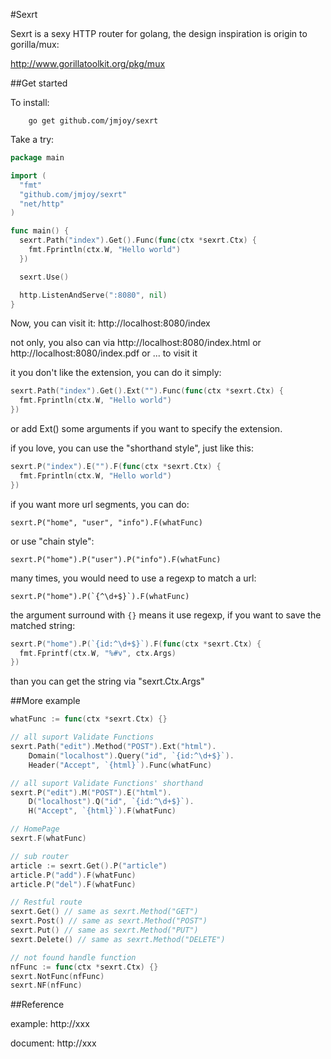 #Sexrt

Sexrt is a sexy HTTP router for golang, the design inspiration is origin to gorilla/mux:

http://www.gorillatoolkit.org/pkg/mux

##Get started

To install:

        go get github.com/jmjoy/sexrt

Take a try:

```go
package main

import (
  "fmt"
  "github.com/jmjoy/sexrt"
  "net/http"
)

func main() {
  sexrt.Path("index").Get().Func(func(ctx *sexrt.Ctx) {
    fmt.Fprintln(ctx.W, "Hello world")
  })

  sexrt.Use()

  http.ListenAndServe(":8080", nil)
}
```

Now, you can visit it: http://localhost:8080/index

not only, you also can via http://localhost:8080/index.html or
http://localhost:8080/index.pdf or ... to visit it

it you don't like the extension, you can do it simply:

```go
sexrt.Path("index").Get().Ext("").Func(func(ctx *sexrt.Ctx) {
  fmt.Fprintln(ctx.W, "Hello world")
})
```

or add Ext() some arguments if you want to specify the extension.

if you love, you can use the "shorthand style", just like this:

```go
sexrt.P("index").E("").F(func(ctx *sexrt.Ctx) {
  fmt.Fprintln(ctx.W, "Hello world")
})
```

if you want more url segments, you can do:

    sexrt.P("home", "user", "info").F(whatFunc)

or use "chain style":

    sexrt.P("home").P("user").P("info").F(whatFunc)

many times, you would need to use a regexp to match a url:

    sexrt.P("home").P(`{^\d+$}`).F(whatFunc)

the argument surround with `{}` means it use regexp, if you want to save the matched string:

```go
sexrt.P("home").P(`{id:^\d+$}`).F(func(ctx *sexrt.Ctx) {
  fmt.Fprintf(ctx.W, "%#v", ctx.Args)
})
```

than you can get the string via "sexrt.Ctx.Args"

##More example

```go
whatFunc := func(ctx *sexrt.Ctx) {}

// all suport Validate Functions
sexrt.Path("edit").Method("POST").Ext("html").
    Domain("localhost").Query("id", `{id:^\d+$}`).
    Header("Accept", `{html}`).Func(whatFunc)

// all suport Validate Functions' shorthand
sexrt.P("edit").M("POST").E("html").
    D("localhost").Q("id", `{id:^\d+$}`).
    H("Accept", `{html}`).F(whatFunc)

// HomePage
sexrt.F(whatFunc)

// sub router
article := sexrt.Get().P("article")
article.P("add").F(whatFunc)
article.P("del").F(whatFunc)

// Restful route
sexrt.Get() // same as sexrt.Method("GET")
sexrt.Post() // same as sexrt.Method("POST")
sexrt.Put() // same as sexrt.Method("PUT")
sexrt.Delete() // same as sexrt.Method("DELETE")

// not found handle function
nfFunc := func(ctx *sexrt.Ctx) {}
sexrt.NotFunc(nfFunc)
sexrt.NF(nfFunc)
```

##Reference

example:  http://xxx

document: http://xxx
